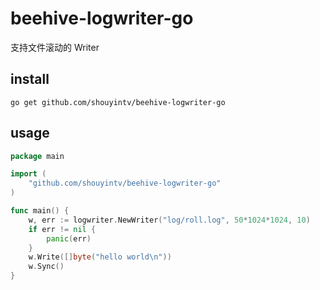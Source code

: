 # beehive-logwriter-go
支持文件滚动的 Writer

## install
```
go get github.com/shouyintv/beehive-logwriter-go
```

## usage
```go
package main

import (
    "github.com/shouyintv/beehive-logwriter-go"
)

func main() {
    w, err := logwriter.NewWriter("log/roll.log", 50*1024*1024, 10)
    if err != nil {
        panic(err)
    }
    w.Write([]byte("hello world\n"))
    w.Sync()
}
```

